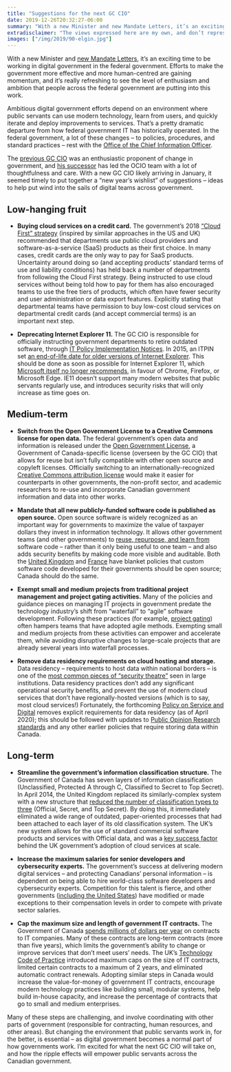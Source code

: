 ```yaml
---
title: "Suggestions for the next GC CIO"
date: 2019-12-26T20:32:27-06:00
summary: "With a new Minister and new Mandate Letters, it’s an exciting time to be working in digital government in the federal government. With a new GC CIO likely arriving in January, it seemed timely to put together a “new year’s wishlist” of suggestions to help put wind into the sails of digital teams across government."
extradisclaimer: "The views expressed here are my own, and don’t represent the opinions of my team or my employer."
images: ["/img/2019/90-elgin.jpg"]
---
```


With a new Minister and [new Mandate Letters](https://pm.gc.ca/en/mandate-letters/minister-digital-government-mandate-letter), it’s an exciting time to be working in digital government in the federal government. Efforts to make the government more effective and more human-centred are gaining momentum, and it’s really refreshing to see the level of enthusiasm and ambition that people across the federal government are putting into this work.

Ambitious digital government efforts depend on an environment where public servants can use modern technology, learn from users, and quickly iterate and deploy improvements to services. That’s a pretty dramatic departure from how federal government IT has historically operated. In the federal government, a lot of these changes – to policies, procedures, and standard practices – rest with the [Office of the Chief Information Officer](https://www.canada.ca/en/treasury-board-secretariat/corporate/organization.html#ocio). 

The [previous GC CIO](https://twitter.com/AlexBenay) was an enthusiastic proponent of change in government, and [his successor](https://twitter.com/FBlodo) has led the OCIO team with a lot of thoughtfulness and care. With a new GC CIO likely arriving in January, it seemed timely to put together a “new year’s wishlist” of suggestions – ideas to help put wind into the sails of digital teams across government.

## Low-hanging fruit

*   **Buying cloud services on a credit card.** The government’s 2018 [“Cloud First” strategy](https://www.canada.ca/en/government/system/digital-government/modern-emerging-technologies/cloud-services/government-canada-cloud-adoption-strategy.html#toc6) (inspired by similar approaches in the US and UK) recommended that departments use public cloud providers and software-as-a-service (SaaS) products as their first choice. In many cases, credit cards are the only way to pay for SaaS products. Uncertainty around doing so (and accepting products’ standard terms of use and liability conditions) has held back a number of departments from following the Cloud First strategy. Being instructed to use cloud services without being told how to pay for them has also encouraged teams to use the free tiers of products, which often have fewer security and user administration or data export features. Explicitly stating that departmental teams have permission to buy low-cost cloud services on departmental credit cards (and accept commercial terms) is an important next step.

*   **Deprecating Internet Explorer 11.** The GC CIO is responsible for officially instructing government departments to retire outdated software, through [IT Policy Implementation Notices](https://www.canada.ca/en/government/system/digital-government/modern-emerging-technologies/policy-implementation-notices.html). In 2015, an ITPIN set [an end-of-life date for older versions of Internet Explorer](https://www.canada.ca/en/government/system/digital-government/modern-emerging-technologies/policy-implementation-notices/direction-microsoft-internet-explorer-browser-version-utilization.html). This should be done as soon as possible for Internet Explorer 11, which [Microsoft itself no longer recommends](https://techcommunity.microsoft.com/t5/Windows-IT-Pro-Blog/The-perils-of-using-Internet-Explorer-as-your-default-browser/ba-p/331732), in favour of Chrome, Firefox, or Microsoft Edge. IE11 doesn’t support many modern websites that public servants regularly use, and introduces security risks that will only increase as time goes on.

## Medium-term

*   **Switch from the Open Government License to a Creative Commons license for open data.** The federal government’s open data and information is released under the [Open Government License](https://open.canada.ca/en/open-government-licence-canada), a Government of Canada-specific license (overseen by the GC CIO) that allows for reuse but isn’t fully compatible with other open source and copyleft licenses. Officially switching to an internationally-recognized [Creative Commons attribution license](https://creativecommons.org/licenses/by/4.0/) would make it easier for counterparts in other governments, the non-profit sector, and academic researchers to re-use and incorporate Canadian government information and data into other works.

*   **Mandate that all new publicly-funded software code is published as open source.** Open source software is widely recognized as an important way for governments to maximize the value of taxpayer dollars they invest in information technology. It allows other government teams (and other governments) to [reuse, repurpose, and learn from](https://www.annashipman.co.uk/jfdi/benefits-of-coding-in-the-open.html) software code – rather than it only being useful to one team – and also adds security benefits by making code more visible and auditable. Both the [United Kingdom](https://www.gov.uk/guidance/be-open-and-use-open-source) and [France](https://www.numerique.gouv.fr/publications/politique-logiciel-libre/) have blanket policies that custom software code developed for their governments should be open source; Canada should do the same.

*   **Exempt small and medium projects from traditional project management and project gating activities.** Many of the policies and guidance pieces on managing IT projects in government predate the technology industry’s shift from “waterfall” to “agile” software development. Following these practices (for example, [project gating](https://www.canada.ca/en/treasury-board-secretariat/services/information-technology-project-management/project-management/guide-project-gating-it-enabled-projects.html)) often hampers teams that have adopted agile methods. Exempting small and medium projects from these activities can empower and accelerate them, while avoiding disruptive changes to large-scale projects that are already several years into waterfall processes.

*   **Remove data residency requirements on cloud hosting and storage.** Data residency – requirements to host data within national borders – is one of the [most common pieces of “security theatre”](/2020/03/29/data-residency-is-security-theatre/) seen in large institutions. Data residency practices don’t add any significant operational security benefits, and prevent the use of modern cloud services that don’t have regionally-hosted versions (which is to say, most cloud services!) Fortunately, the forthcoming [Policy on Service and Digital](https://www.tbs-sct.gc.ca/pol/doc-eng.aspx?id=32603) removes explicit requirements for data residency (as of April 2020); this should be followed with updates to [Public Opinion Research standards](https://www.tpsgc-pwgsc.gc.ca/rop-por/enligne-online-eng.html#s13.2) and any other earlier policies that require storing data within Canada.

## Long-term

*   **Streamline the government’s information classification structure.** The Government of Canada has seven layers of information classification (Unclassified, Protected A through C, Classified to Secret to Top Secret). In April 2014, the United Kingdom replaced its similarly-complex system with a new structure that [reduced the number of classification types to three](https://assets.publishing.service.gov.uk/government/uploads/system/uploads/attachment_data/file/251481/Government-Security-Classifications-Supplier-Briefing-Oct-2013.pdf) (Official, Secret, and Top Secret). By doing this, it immediately eliminated a wide range of outdated, paper-oriented processes that had been attached to each layer of its old classification system. The UK’s new system allows for the use of standard commercial software products and services with Official data, and was a [key success factor](https://www.pinsentmasons.com/out-law/analysis/g-cloud-security-process-uk-improvements) behind the UK government’s adoption of cloud services at scale. 

*   **Increase the maximum salaries for senior developers and cybersecurity experts.** The government’s success at delivering modern digital services – and protecting Canadians’ personal information – is dependent on being able to hire world-class software developers and cybersecurity experts. Competition for this talent is fierce, and other governments ([including the United States](https://www.chcoc.gov/content/cybersecurity-hiring-pay-and-leave-flexibilities)) have modified or made exceptions to their compensation levels in order to compete with private sector salaries.

*   **Cap the maximum size and length of government IT contracts.** The Government of Canada [spends millions of dollars per year](https://goc-spending.github.io/analysis/) on contracts to IT companies. Many of these contracts are long-term contracts (more than five years), which limits the government’s ability to change or improve services that don’t meet users’ needs. The UK’s [Technology Code of Practice](https://webarchive.nationalarchives.gov.uk/20170909132908/https://www.gov.uk/government/publications/technology-code-of-practice/technology-code-of-practice) introduced maximum caps on the size of IT contracts, limited certain contracts to a maximum of 2 years, and eliminated automatic contract renewals. Adopting similar steps in Canada would increase the value-for-money of government IT contracts, encourage modern technology practices like building small, modular systems, help build in-house capacity, and increase the percentage of contracts that go to small and medium enterprises.

Many of these steps are challenging, and involve coordinating with other parts of government (responsible for contracting, human resources, and other areas). But changing the environment that public servants work in, for the better, is essential – as digital government becomes a normal part of how governments work. I’m excited for what the next GC CIO will take on, and how the ripple effects will empower public servants across the Canadian government.
